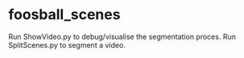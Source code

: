 # foosball_scenes

Run ShowVideo.py to debug/visualise the segmentation proces.
Run SplitScenes.py to segment a video.

